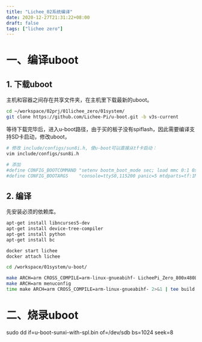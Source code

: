 ```yaml
---
title: "Lichee_02系统编译"
date: 2020-12-27T21:31:22+08:00
draft: false
tags: ["lichee zero"]
---
```


# 一、编译uboot
## 1. 下载uboot
主机和容器之间存在共享文件夹，在主机里下载最新的uboot。
```bash
cd ~/workspace/02prj/01lichee_zero/01system/
git clone https://github.com/Lichee-Pi/u-boot.git -b v3s-current
```
等待下载完毕后，进入u-boot路径，由于买的板子没有spiflash，因此需要编译支持SD卡启动，修改uboot，

```bash
# 修改 include/configs/sun8i.h, 使u-boot可以直接从tf卡启动：
vim include/configs/sun8i.h

# 添加
#define CONFIG_BOOTCOMMAND "setenv bootm_boot_mode sec; load mmc 0:1 0x41000000 zImage; load mmc 0:1 0x41800000 sun8i-v3s-licheepi-zero-dock.dtb; bootz 0x41000000 - 0x41800000;"
#define CONFIG_BOOTARGS    "console=ttyS0,115200 panic=5 mtdparts=tf:1M(uboot),64k(dtb),4M(kernel),-(rootfs) rootwait root=/dev/mmcblk0p2 earlyprintk rw  vt.global_cursor_default=0"

```

## 2. 编译
先安装必须的依赖库。
```bash
apt-get install libncurses5-dev
apt-get install device-tree-compiler
apt-get install python
apt-get install bc

```

```bash
docker start lichee 
docker attach lichee

cd /workspace/01system/u-boot/

make ARCH=arm CROSS_COMPILE=arm-linux-gnueabihf- LicheePi_Zero_800x480LCD_defconfig
make ARCH=arm menuconfig
time make ARCH=arm CROSS_COMPILE=arm-linux-gnueabihf- 2>&1 | tee build.log
```


# 二、烧录uboot

sudo dd if=u-boot-sunxi-with-spl.bin of=/dev/sdb bs=1024 seek=8



